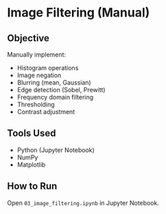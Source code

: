 # Image Filtering (Manual)

## Objective
Manually implement:
- Histogram operations
- Image negation
- Blurring (mean, Gaussian)
- Edge detection (Sobel, Prewitt)
- Frequency domain filtering
- Thresholding
- Contrast adjustment

## Tools Used
- Python (Jupyter Notebook)
- NumPy
- Matplotlib

## How to Run
Open `03_image_filtering.ipynb` in Jupyter Notebook.
